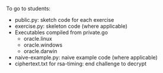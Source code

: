 To go to students:
 - public.py: sketch code for each exercise
 - exercise.py: skeleton code (where applicable)
 - Executables compiled from private.go
   * oracle.linux
   * oracle.windows
   * oracle.darwin
 - naive-example.py: naive example code (where applicable)
 - ciphertext.txt for rsa-timing: end challenge to decrypt
